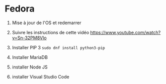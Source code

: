 # Fedora

1. Mise à jour de l'OS et redemarrer
   
2. Suivre les instructions de cette vidéo
https://www.youtube.com/watch?v=Sn-32PM8Vlo

3. Installer PIP 3
   `sudo dnf install python3-pip`

5. Installer MariaDB

6. installer Node JS

7. installer Visual Studio Code
